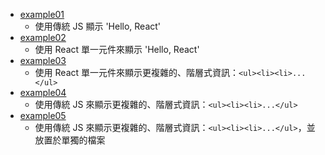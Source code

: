 - [example01](example01)
  - 使用傳統 JS 顯示 'Hello, React'
- [example02](example02)
  - 使用 React 單一元件來顯示 'Hello, React'
- [example03](example03)
  - 使用 React 單一元件來顯示更複雜的、階層式資訊：```<ul><li><li>...</ul>```
- [example04](example04)
  - 使用傳統 JS 來顯示更複雜的、階層式資訊：```<ul><li><li>...</ul>```
- [example05](example05)
  - 使用傳統 JS 來顯示更複雜的、階層式資訊：```<ul><li><li>...</ul>```，並放置於單獨的檔案
